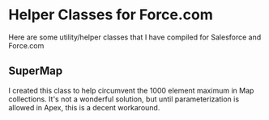 # Helper Classes for Force.com
  
Here are some utility/helper classes that I have compiled for Salesforce and Force.com  
  
## SuperMap
  
I created this class to help circumvent the 1000 element maximum in Map collections.  It's not a wonderful solution, but until parameterization is allowed in Apex, this is a decent workaround.  
